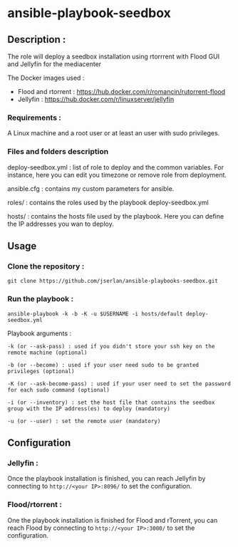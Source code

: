 # ansible-playbook-seedbox

## Description :

The role will deploy a seedbox installation using rtorrrent with Flood GUI and Jellyfin for the mediacenter

The Docker images used :
- Flood and rtorrent : https://hub.docker.com/r/romancin/rutorrent-flood
- Jellyfin : https://hub.docker.com/r/linuxserver/jellyfin

### Requirements :

A Linux machine and a root user or at least an user with sudo privileges.

### Files and folders description

deploy-seedbox.yml : list of role to deploy and the common variables. For instance, here you can edit you timezone or remove role from deployment.

ansible.cfg : contains my custom parameters for ansible.

roles/ : contains the roles used by the playbook deploy-seedbox.yml

hosts/ : contains the hosts file used by the playbook. Here you can define the IP addresses you wan to deploy.

## Usage

### Clone the repository :

    git clone https://github.com/jserlan/ansible-playbooks-seedbox.git

### Run the playbook :

    ansible-playbook -k -b -K -u $USERNAME -i hosts/default deploy-seedbox.yml

Playbook arguments :

    -k (or --ask-pass) : used if you didn't store your ssh key on the remote machine (optional)

    -b (or --become) : used if your user need sudo to be granted privileges (optional)

    -K (or --ask-become-pass) : used if your user need to set the password for each sudo command (optional)

    -i (or --inventory) : set the host file that contains the seedbox group with the IP address(es) to deploy (mandatory)

    -u (or --user) : set the remote user (mandatory)

## Configuration

### Jellyfin :

Once the playbook installation is finished, you can reach Jellyfin by connecting to `http://<your IP>:8096/` to set the configuration.

### Flood/rtorrent :

One the playbook installation is finished for Flood and rTorrent, you can reach Flood by connecting to `http://<your IP>:3000/` to set the configuration.
